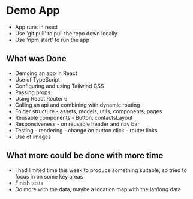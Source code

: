 # Demo App

- App runs in react
- Use 'git pull' to pull the repo down locally
- Use 'npm start' to run the app

## What was Done

- Demoing an app in React
- Use of TypeScript
- Configuring and using Tailwind CSS
- Passing props
- Using React Router 6
- Calling an api and combining with dynamic routing
- Folder structure - assets, models, utils, components, pages
- Reusable components - Button, contactsLayout
- Responsiveness - on reusable header and nav bar
- Testing - rendering - change on button click - router links
- Use of images

## What more could be done with more time

- I had limited time this week to produce something suitable, so tried to focus in on some key areas
- Finish tests
- Do more with the data, maybe a location map with the lat/long data
